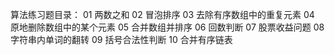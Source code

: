 算法练习题目录：
    01  两数之和
    02  冒泡排序
    03  去除有序数组中的重复元素
    04  原地删除数组中的某个元素
    05  合并数组并排序
    06  回数判断
    07  股票收益问题
    08  字符串内单词的翻转
    09  括号合法性判断
    10  合并有序链表
